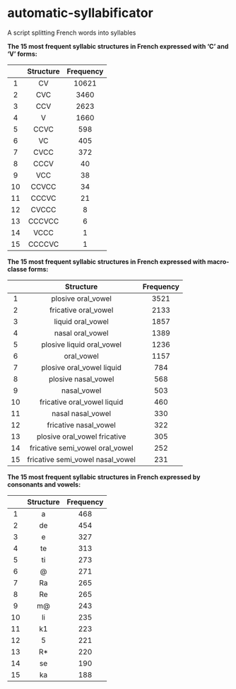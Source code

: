 # automatic-syllabificator
 A script splitting French words into syllables

**The 15 most frequent syllabic structures in French expressed with ‘C’ and ‘V’ forms:**

|    | Structure | Frequency |
| :---: | :---: | :---: |
| 1 | CV | 10621 |
| 2 | CVC | 3460 |
| 3 | CCV | 2623 |
| 4 | V | 1660 |
| 5 | CCVC | 598 |
| 6 | VC | 405 |
| 7 | CVCC | 372 |
| 8 | CCCV | 40 |
| 9 | VCC | 38 |
| 10 | CCVCC | 34 |
| 11 | CCCVC | 21 |
| 12 | CVCCC | 8 |
| 13 | CCCVCC | 6 |
| 14 | VCCC | 1 |
| 15 | CCCCVC | 1 |

**The 15 most frequent syllabic structures in French expressed with macro-classe forms:**

|    | Structure | Frequency |
| :---: | :---: | :---: |
| 1 | plosive oral_vowel  | 3521 |
| 2 | fricative oral_vowel  | 2133 |
| 3 | liquid oral_vowel  | 1857 |
| 4 | nasal oral_vowel  | 1389 |
| 5 | plosive liquid oral_vowel  | 1236 |
| 6 | oral_vowel  | 1157 |
| 7 | plosive oral_vowel liquid  | 784 |
| 8 | plosive nasal_vowel  | 568 |
| 9 | nasal_vowel  | 503 |
| 10 | fricative oral_vowel liquid  | 460 |
| 11 | nasal nasal_vowel  | 330 |
| 12 | fricative nasal_vowel  | 322 |
| 13 | plosive oral_vowel fricative  | 305 |
| 14 | fricative semi_vowel oral_vowel  | 252 |
| 15 | fricative semi_vowel nasal_vowel  | 231 |

**The 15 most frequent syllabic structures in French expressed by consonants and vowels:**

|    | Structure | Frequency |
| :---: | :---: | :---: |
| 1 | a | 468 |
| 2 | de | 454 |
| 3 | e | 327 |
| 4 | te | 313 |
| 5 | ti | 273 |
| 6 | @ | 271 |
| 7 | Ra | 265 |
| 8 | Re | 265 |
| 9 | m@ | 243 |
| 10 | li | 235 |
| 11 | k1 | 223 |
| 12 | 5 | 221 |
| 13 | R* | 220 |
| 14 | se | 190 |
| 15 | ka | 188 |
